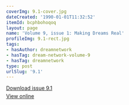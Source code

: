 ```yaml
---
coverImg: 9.1-cover.jpg
dateCreated: '1990-01-01T11:32:52'
itemId: bcphbohoqoq
layout: page
name: 'Volume 9, issue 1: Making Dreams Real'
profileImg: 9.1-rect.jpg
tags:
- hasAuthor: dreamnetwork
- hasTag: dream-network-volume-9
- hasTag: dreamnetwork
type: post
urlSlug: '9.1'
---
```

<p style="margin-block-end: 5px; margin-block-start: 5px;"><a href="../files/pdfs/Volume_9/9.1-Dream-Network-Journal_Volume-9_No-1.pdf" download="">Download issue 9.1</a></p><p style="margin-block-end: 5px; margin-block-start: 5px;"><a href="../files/pdfs/Volume_9/9.1-Dream-Network-Journal_Volume-9_No-1.pdf">View online</a></p>